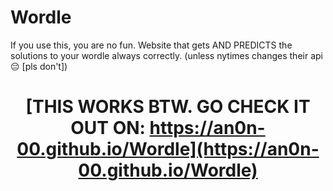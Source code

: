 # Wordle

If you use this, you are no fun. Website that gets AND PREDICTS the solutions to your wordle always correctly. (unless nytimes changes their api😔 [pls don't])

<div align="center">

  # [THIS WORKS BTW. GO CHECK IT OUT ON: https://an0n-00.github.io/Wordle](https://an0n-00.github.io/Wordle)

</div>
